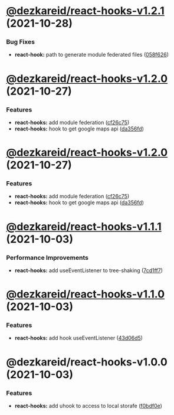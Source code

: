 # [@dezkareid/react-hooks-v1.2.1](https://github.com/dezkareid/dezkareid/compare/react-hooks-1.2.0...react-hooks-1.2.1) (2021-10-28)


### Bug Fixes

* **react-hook:** path to generate module federated files ([058f626](https://github.com/dezkareid/dezkareid/commit/058f626b787ceb7ec41df228354e599e731c7b71))

# [@dezkareid/react-hooks-v1.2.0](https://github.com/dezkareid/dezkareid/compare/react-hooks-1.1.1...react-hooks-1.2.0) (2021-10-27)


### Features

* **react-hooks:** add module federation ([cf26c75](https://github.com/dezkareid/dezkareid/commit/cf26c758b719bd3df39563f24fe0df16d4e9092d))
* **react-hooks:** hook to get google maps api ([da356fd](https://github.com/dezkareid/dezkareid/commit/da356fd22c714cf4206da6eb09fdca71e192d2fc))

# [@dezkareid/react-hooks-v1.2.0](https://github.com/dezkareid/dezkareid/compare/react-hooks-1.1.1...react-hooks-1.2.0) (2021-10-27)


### Features

* **react-hooks:** add module federation ([cf26c75](https://github.com/dezkareid/dezkareid/commit/cf26c758b719bd3df39563f24fe0df16d4e9092d))
* **react-hooks:** hook to get google maps api ([da356fd](https://github.com/dezkareid/dezkareid/commit/da356fd22c714cf4206da6eb09fdca71e192d2fc))

# [@dezkareid/react-hooks-v1.1.1](https://github.com/dezkareid/dezkareid/compare/react-hooks-1.1.0...react-hooks-1.1.1) (2021-10-03)


### Performance Improvements

* **react-hooks:** add useEventListener to tree-shaking ([7cd1ff7](https://github.com/dezkareid/dezkareid/commit/7cd1ff7bdc4472427d4cfd01f331190d5146fe13))

# [@dezkareid/react-hooks-v1.1.0](https://github.com/dezkareid/dezkareid/compare/react-hooks-1.0.0...react-hooks-1.1.0) (2021-10-03)


### Features

* **react-hooks:** add hook useEventListener ([43d06d5](https://github.com/dezkareid/dezkareid/commit/43d06d56e10d8147fc32ad3c643f4424eeb7ce4d))

# @dezkareid/react-hooks-v1.0.0 (2021-10-03)


### Features

* **react-hooks:** add uhook to access to local storafe ([f0bdf0e](https://github.com/dezkareid/dezkareid/commit/f0bdf0eb56bf7bbcb4bc366df2350baacc30adfa))
